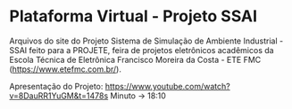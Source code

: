# Plataforma Virtual - Projeto SSAI
 
Arquivos do site do Projeto Sistema de Simulação de Ambiente Industrial - SSAI feito para a PROJETE, feira de projetos eletrônicos acadêmicos da Escola Técnica de Eletrônica Francisco Moreira da Costa - ETE FMC (https://www.etefmc.com.br/).

Apresentação do Projeto: https://www.youtube.com/watch?v=8DauRR1YuGM&t=1478s
Minuto -> 18:10